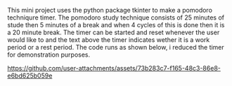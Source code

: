 This mini project uses the python package tkinter to make a pomodoro techniqure timer. The pomodoro study technique consists of 25 minutes of stude then 5 minutes of a break and when 4 cycles of this is done then it is a 20 minute break. The timer can be started and reset whenever the user would like to and the text above the timer indicates wether it is a work period or a rest period. The code runs as shown below, i reduced the timer for demonstration purposes.

https://github.com/user-attachments/assets/73b283c7-f165-48c3-86e8-e6bd625b059e

